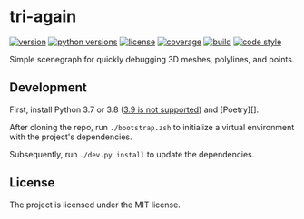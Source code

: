 # tri-again

[![version](https://img.shields.io/pypi/v/tri-again?style=flat-square)][pypi]
[![python versions](https://img.shields.io/pypi/pyversions/tri-again?style=flat-square)][pypi]
[![license](https://img.shields.io/pypi/l/tri-again?style=flat-square)][pypi]
[![coverage](https://img.shields.io/badge/coverage-100%25-brightgreen?style=flat-square)][coverage]
[![build](https://img.shields.io/circleci/project/github/lace/tri-again/main?style=flat-square)][build]
[![code style](https://img.shields.io/badge/code%20style-black-black?style=flat-square)][black]

Simple scenegraph for quickly debugging 3D meshes, polylines, and points.

[pypi]: https://pypi.org/project/tri-again/
[coverage]: https://github.com/lace/tri-again/blob/main/.coveragerc#L2
[build]: https://circleci.com/gh/lace/tri-again/tree/main
[docs build]: https://tri-again.readthedocs.io/en/latest/
[black]: https://black.readthedocs.io/en/stable/


## Development

First, install Python 3.7 or 3.8 ([3.9 is not supported][issue 25]) and
[Poetry][].

After cloning the repo, run `./bootstrap.zsh` to initialize a virtual
environment with the project's dependencies.

Subsequently, run `./dev.py install` to update the dependencies.

[issue 25]: https://github.com/lace/tri-again/issues/25
[install poetry]: https://python-poetry.org/docs/#installation


## License

The project is licensed under the MIT license.
